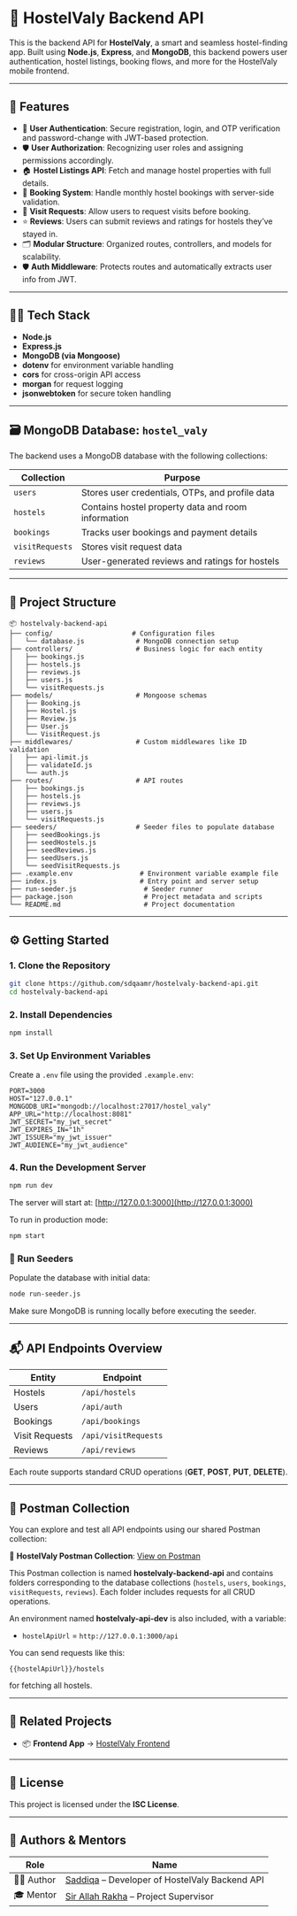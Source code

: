 # 🏨 HostelValy Backend API

This is the backend API for **HostelValy**, a smart and seamless hostel-finding app. Built using **Node.js**, **Express**, and **MongoDB**, this backend powers user authentication, hostel listings, booking flows, and more for the HostelValy mobile frontend.

---

## 🚀 Features

* 🔐 **User Authentication**: Secure registration, login, and OTP verification and password-change with JWT-based protection.
* 🛡️ **User Authorization**: Recognizing user roles and assigning permissions accordingly.
* 🏠 **Hostel Listings API**: Fetch and manage hostel properties with full details.
* 📆 **Booking System**: Handle monthly hostel bookings with server-side validation.
* 📩 **Visit Requests**: Allow users to request visits before booking.
* ⭐ **Reviews**: Users can submit reviews and ratings for hostels they’ve stayed in.
* 🗂️ **Modular Structure**: Organized routes, controllers, and models for scalability.
* 🛡️ **Auth Middleware**: Protects routes and automatically extracts user info from JWT.

---

## 🧑‍💻 Tech Stack

* **Node.js**
* **Express.js**
* **MongoDB (via Mongoose)**
* **dotenv** for environment variable handling
* **cors** for cross-origin API access
* **morgan** for request logging
* **jsonwebtoken** for secure token handling

---

## 🗃️ MongoDB Database: `hostel_valy`

The backend uses a MongoDB database with the following collections:

| Collection      | Purpose                                            |
| --------------- | -------------------------------------------------- |
| `users`         | Stores user credentials, OTPs, and profile data    |
| `hostels`       | Contains hostel property data and room information |
| `bookings`      | Tracks user bookings and payment details           |
| `visitRequests` | Stores visit request data                          |
| `reviews`       | User-generated reviews and ratings for hostels     |

---

## 📁 Project Structure

```
📦 hostelvaly-backend-api
├── config/                    # Configuration files
│   └── database.js             # MongoDB connection setup
├── controllers/                # Business logic for each entity
│   ├── bookings.js
│   ├── hostels.js
│   ├── reviews.js
│   ├── users.js
│   └── visitRequests.js
├── models/                     # Mongoose schemas
│   ├── Booking.js
│   ├── Hostel.js
│   ├── Review.js
│   ├── User.js
│   └── VisitRequest.js
├── middlewares/                # Custom middlewares like ID validation
│   ├── api-limit.js
│   ├── validateId.js
│   └── auth.js
├── routes/                     # API routes
│   ├── bookings.js
│   ├── hostels.js
│   ├── reviews.js
│   ├── users.js
│   └── visitRequests.js
├── seeders/                    # Seeder files to populate database
│   ├── seedBookings.js
│   ├── seedHostels.js
│   ├── seedReviews.js
│   ├── seedUsers.js
│   └── seedVisitRequests.js
├── .example.env                 # Environment variable example file
├── index.js                     # Entry point and server setup
├── run-seeder.js                 # Seeder runner
├── package.json                  # Project metadata and scripts
└── README.md                     # Project documentation
```

---

## ⚙️ Getting Started

### 1. Clone the Repository

```bash
git clone https://github.com/sdqaamr/hostelvaly-backend-api.git
cd hostelvaly-backend-api
```

### 2. Install Dependencies

```bash
npm install
```

### 3. Set Up Environment Variables

Create a `.env` file using the provided `.example.env`:

```env
PORT=3000
HOST="127.0.0.1"
MONGODB_URI="mongodb://localhost:27017/hostel_valy"
APP_URL="http://localhost:8081"
JWT_SECRET="my_jwt_secret"
JWT_EXPIRES_IN="1h"
JWT_ISSUER="my_jwt_issuer"
JWT_AUDIENCE="my_jwt_audience"
```

### 4. Run the Development Server

```bash
npm run dev
```

The server will start at: [http://127.0.0.1:3000](http://127.0.0.1:3000)

To run in production mode:

```bash
npm start
```

### 🌱 Run Seeders

Populate the database with initial data:

```bash
node run-seeder.js
```

Make sure MongoDB is running locally before executing the seeder.

---

## 📬 API Endpoints Overview

| Entity         | Endpoint             |
| -------------- | -------------------- |
| Hostels        | `/api/hostels`       |
| Users          | `/api/auth`          |
| Bookings       | `/api/bookings`      |
| Visit Requests | `/api/visitRequests` |
| Reviews        | `/api/reviews`       |

Each route supports standard CRUD operations (**GET**, **POST**, **PUT**, **DELETE**).

---

## 🔗 Postman Collection

You can explore and test all API endpoints using our shared Postman collection:

📂 **HostelValy Postman Collection**: [View on Postman](https://galactic-eclipse-587759.postman.co/workspace/My-Workspace~afe2bc9b-58bc-4a8d-89e9-46ba42b47c95/collection/42859315-82d88a55-611d-48a6-bcb5-1450e4502fc3?action=share&creator=42859315&active-environment=42859315-529d16a1-d3d5-47e6-9b36-198b70e4e334)

This Postman collection is named **hostelvaly-backend-api** and contains folders corresponding to the database collections (`hostels`, `users`, `bookings`, `visitRequests`, `reviews`). Each folder includes requests for all CRUD operations.

An environment named **hostelvaly-api-dev** is also included, with a variable:

* `hostelApiUrl` = `http://127.0.0.1:3000/api`

You can send requests like this:

```
{{hostelApiUrl}}/hostels
```

for fetching all hostels.

---

## 🔗 Related Projects

* 📦 **Frontend App** → [HostelValy Frontend](https://github.com/sdqaamr/hostelvaly-frontend)

---

## 📄 License

This project is licensed under the **ISC License**.

---

## 👤 Authors & Mentors

| Role         | Name                                                                 |
| ------------ | -------------------------------------------------------------------- |
| 🧑‍💻 Author   | [Saddiqa](https://github.com/sdqaamr) – Developer of HostelValy Backend API |
| 🎓 Mentor    | [Sir Allah Rakha](https://github.com/sudo-allahrakha) – Project Supervisor |


